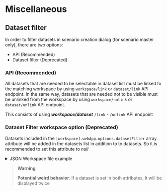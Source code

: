 # Miscellaneous

## Dataset filter

In order to filter datasets in scenario creation dialog (for scenario master only), there are two options:

- API (Recommended)
- Dataset filter (Deprecated)

### API (Recommended)

All datasets that are needed to be selectable in dataset list must be linked to the matching workspace by using `workspace/link` or `dataset/link` API endpoint.
In the same way, datasets that are needed not to be visible must be unlinked from the workspace by using `workspace/unlink` or `dataset/unlink` API endpoint.

This consists of using **_workspace/dataset_** `/link` - `/unlink` API endpoint

### Dataset Filter workspace option (Deprecated)

Datasets included in the `[workspace].webApp.options.datasetFilter` array attribute will be added in the datasets list in addition to to datasets. So it is recommended to set this attribute to _null_

<details>
<summary>JSON Workspace file example</summary>

```json
{
  "webApp": {
    "url": "https://sample.app.cosmotech.com",
    "iframes": null,
    "options": {
      "datasetFilter": ["d-77w1eq1mmd5"]
    }
  }
}
```

</details>

> **Warning**
>
> **Potential weird behavior**: If a dataset is set in both attributes, it will be displayed twice
